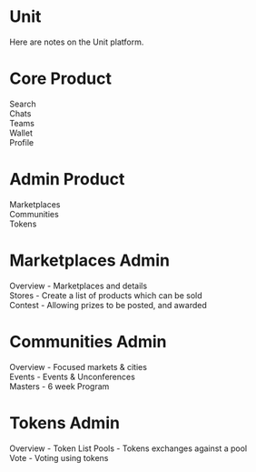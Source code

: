 # Unit 
Here are notes on the Unit platform.   

# Core Product
Search  
Chats  
Teams    
Wallet  
Profile


# Admin Product
Marketplaces  
Communities  
Tokens  

# Marketplaces Admin
Overview - Marketplaces and details    
Stores - Create a list of products which can be sold      
Contest - Allowing prizes to be posted, and awarded  

# Communities Admin
Overview - Focused markets & cities    
Events - Events & Unconferences    
Masters - 6 week Program 


# Tokens Admin
Overview - Token List
Pools - Tokens exchanges against a pool   
Vote - Voting using tokens
